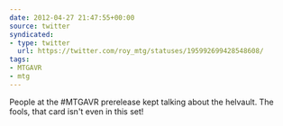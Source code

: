 ```yaml
---
date: 2012-04-27 21:47:55+00:00
source: twitter
syndicated:
- type: twitter
  url: https://twitter.com/roy_mtg/statuses/195992699428548608/
tags:
- MTGAVR
- mtg
---
```


People at the #MTGAVR prerelease kept talking about the helvault. The fools, that card isn't even in this set!